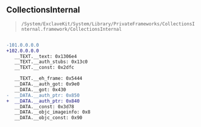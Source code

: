 ## CollectionsInternal

> `/System/ExclaveKit/System/Library/PrivateFrameworks/CollectionsInternal.framework/CollectionsInternal`

```diff

-101.0.0.0.0
+102.0.0.0.0
   __TEXT.__text: 0x1306e4
   __TEXT.__auth_stubs: 0x13c0
   __TEXT.__const: 0x2dfc

   __TEXT.__eh_frame: 0x5444
   __DATA.__auth_got: 0x9e0
   __DATA.__got: 0x430
-  __DATA.__auth_ptr: 0x850
+  __DATA.__auth_ptr: 0x840
   __DATA.__const: 0x3d78
   __DATA.__objc_imageinfo: 0x8
   __DATA.__objc_const: 0x90

```
